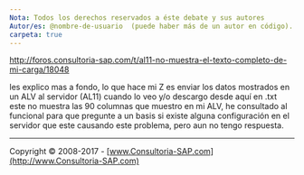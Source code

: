 ```yaml
---
Nota: Todos los derechos reservados a éste debate y sus autores
Autor/es: @nombre-de-usuario  (puede haber más de un autor en código).
carpeta: true
---
```


http://foros.consultoria-sap.com/t/al11-no-muestra-el-texto-completo-de-mi-carga/18048

les explico mas a fondo, lo que hace mi Z es enviar los datos mostrados en un ALV al servidor (AL11) cuando lo veo y/o descargo desde aquí en .txt este no muestra las 90 columnas que muestro en mi ALV, he consultado al funcional para que pregunte a un basis si existe alguna configuración en el servidor que este causando este problema, pero aun no tengo respuesta.


***

Copyright © 2008-2017 - [www.Consultoria-SAP.com](http://www.Consultoria-SAP.com)
